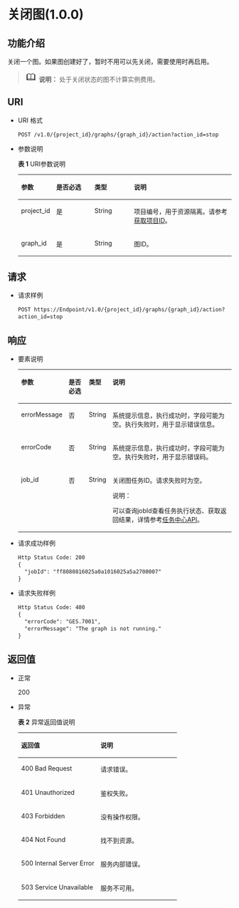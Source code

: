 # 关闭图\(1.0.0\)<a name="ges_03_0019"></a>

## 功能介绍<a name="section38055645"></a>

关闭一个图。如果图创建好了，暂时不用可以先关闭，需要使用时再启用。

>![](public_sys-resources/icon-note.gif) **说明：** 
>处于关闭状态的图不计算实例费用。

## URI<a name="section6956490"></a>

-   URI 格式

    ```
    POST /v1.0/{project_id}/graphs/{graph_id}/action?action_id=stop
    ```

-   参数说明

    **表 1**  URI参数说明

    <a name="table3818294917842"></a>
    <table><thead align="left"><tr id="row2165564017842"><th class="cellrowborder" valign="top" width="15.360000000000001%" id="mcps1.2.5.1.1"><p id="p375625917854"><a name="p375625917854"></a><a name="p375625917854"></a>参数</p>
    </th>
    <th class="cellrowborder" valign="top" width="18.150000000000002%" id="mcps1.2.5.1.2"><p id="p3582157517854"><a name="p3582157517854"></a><a name="p3582157517854"></a>是否必选</p>
    </th>
    <th class="cellrowborder" valign="top" width="18.6%" id="mcps1.2.5.1.3"><p id="p1586642617854"><a name="p1586642617854"></a><a name="p1586642617854"></a>类型</p>
    </th>
    <th class="cellrowborder" valign="top" width="47.89000000000001%" id="mcps1.2.5.1.4"><p id="p1011216717854"><a name="p1011216717854"></a><a name="p1011216717854"></a>说明</p>
    </th>
    </tr>
    </thead>
    <tbody><tr id="row3305050217842"><td class="cellrowborder" valign="top" width="15.360000000000001%" headers="mcps1.2.5.1.1 "><p id="p4237242517854"><a name="p4237242517854"></a><a name="p4237242517854"></a>project_id</p>
    </td>
    <td class="cellrowborder" valign="top" width="18.150000000000002%" headers="mcps1.2.5.1.2 "><p id="p961441517854"><a name="p961441517854"></a><a name="p961441517854"></a>是</p>
    </td>
    <td class="cellrowborder" valign="top" width="18.6%" headers="mcps1.2.5.1.3 "><p id="p4057015717854"><a name="p4057015717854"></a><a name="p4057015717854"></a>String</p>
    </td>
    <td class="cellrowborder" valign="top" width="47.89000000000001%" headers="mcps1.2.5.1.4 "><p id="p6495732417854"><a name="p6495732417854"></a><a name="p6495732417854"></a>项目编号，用于资源隔离。请参考<a href="获取项目ID.md">获取项目ID</a>。</p>
    </td>
    </tr>
    <tr id="row3260965617842"><td class="cellrowborder" valign="top" width="15.360000000000001%" headers="mcps1.2.5.1.1 "><p id="p4214072617854"><a name="p4214072617854"></a><a name="p4214072617854"></a>graph_id</p>
    </td>
    <td class="cellrowborder" valign="top" width="18.150000000000002%" headers="mcps1.2.5.1.2 "><p id="p5795566117854"><a name="p5795566117854"></a><a name="p5795566117854"></a>是</p>
    </td>
    <td class="cellrowborder" valign="top" width="18.6%" headers="mcps1.2.5.1.3 "><p id="p6389699317854"><a name="p6389699317854"></a><a name="p6389699317854"></a>String</p>
    </td>
    <td class="cellrowborder" valign="top" width="47.89000000000001%" headers="mcps1.2.5.1.4 "><p id="p827394517854"><a name="p827394517854"></a><a name="p827394517854"></a>图ID。</p>
    </td>
    </tr>
    </tbody>
    </table>


## 请求<a name="section62608417"></a>

-   请求样例

    ```
    POST https://Endpoint/v1.0/{project_id}/graphs/{graph_id}/action?action_id=stop
    ```


## 响应<a name="section26604841"></a>

-   要素说明

    <a name="table36157898"></a>
    <table><thead align="left"><tr id="row13331010"><th class="cellrowborder" valign="top" width="15.151515151515152%" id="mcps1.1.5.1.1"><p id="p6070038"><a name="p6070038"></a><a name="p6070038"></a>参数</p>
    </th>
    <th class="cellrowborder" valign="top" width="10.101010101010102%" id="mcps1.1.5.1.2"><p id="p21911033"><a name="p21911033"></a><a name="p21911033"></a>是否必选</p>
    </th>
    <th class="cellrowborder" valign="top" width="9.090909090909092%" id="mcps1.1.5.1.3"><p id="p29963286"><a name="p29963286"></a><a name="p29963286"></a>类型</p>
    </th>
    <th class="cellrowborder" valign="top" width="65.65656565656566%" id="mcps1.1.5.1.4"><p id="p11107091"><a name="p11107091"></a><a name="p11107091"></a>说明</p>
    </th>
    </tr>
    </thead>
    <tbody><tr id="row27259160"><td class="cellrowborder" valign="top" width="15.151515151515152%" headers="mcps1.1.5.1.1 "><p id="p60508366"><a name="p60508366"></a><a name="p60508366"></a>errorMessage</p>
    </td>
    <td class="cellrowborder" valign="top" width="10.101010101010102%" headers="mcps1.1.5.1.2 "><p id="p2230620"><a name="p2230620"></a><a name="p2230620"></a>否</p>
    </td>
    <td class="cellrowborder" valign="top" width="9.090909090909092%" headers="mcps1.1.5.1.3 "><p id="p46462571"><a name="p46462571"></a><a name="p46462571"></a>String</p>
    </td>
    <td class="cellrowborder" valign="top" width="65.65656565656566%" headers="mcps1.1.5.1.4 "><p id="p5371939"><a name="p5371939"></a><a name="p5371939"></a>系统提示信息，执行成功时，字段可能为空。执行失败时，用于显示错误信息。</p>
    </td>
    </tr>
    <tr id="row48347453"><td class="cellrowborder" valign="top" width="15.151515151515152%" headers="mcps1.1.5.1.1 "><p id="p23829636"><a name="p23829636"></a><a name="p23829636"></a>errorCode</p>
    </td>
    <td class="cellrowborder" valign="top" width="10.101010101010102%" headers="mcps1.1.5.1.2 "><p id="p51152392"><a name="p51152392"></a><a name="p51152392"></a>否</p>
    </td>
    <td class="cellrowborder" valign="top" width="9.090909090909092%" headers="mcps1.1.5.1.3 "><p id="p49703088"><a name="p49703088"></a><a name="p49703088"></a>String</p>
    </td>
    <td class="cellrowborder" valign="top" width="65.65656565656566%" headers="mcps1.1.5.1.4 "><p id="p66527205"><a name="p66527205"></a><a name="p66527205"></a>系统提示信息，执行成功时，字段可能为空。执行失败时，用于显示错误码。</p>
    </td>
    </tr>
    <tr id="row61873935"><td class="cellrowborder" valign="top" width="15.151515151515152%" headers="mcps1.1.5.1.1 "><p id="p45732866"><a name="p45732866"></a><a name="p45732866"></a>job_id</p>
    </td>
    <td class="cellrowborder" valign="top" width="10.101010101010102%" headers="mcps1.1.5.1.2 "><p id="p13374645"><a name="p13374645"></a><a name="p13374645"></a>否</p>
    </td>
    <td class="cellrowborder" valign="top" width="9.090909090909092%" headers="mcps1.1.5.1.3 "><p id="p9604432"><a name="p9604432"></a><a name="p9604432"></a>String</p>
    </td>
    <td class="cellrowborder" valign="top" width="65.65656565656566%" headers="mcps1.1.5.1.4 "><p id="p39761532"><a name="p39761532"></a><a name="p39761532"></a>关闭图任务ID。请求失败时为空。</p>
    <div class="note" id="note9729320320"><a name="note9729320320"></a><a name="note9729320320"></a><span class="notetitle"> 说明： </span><div class="notebody"><p id="p1872133312"><a name="p1872133312"></a><a name="p1872133312"></a>可以查询jobId查看任务执行状态、获取返回结果，详情参考<a href="任务中心API.md">任务中心API</a>。</p>
    </div></div>
    </td>
    </tr>
    </tbody>
    </table>

-   请求成功样例

    ```
    Http Status Code: 200
    {
      "jobId": "ff8080816025a0a1016025a5a2700007"
    }
    ```

-   请求失败样例

    ```
    Http Status Code: 400
    {
      "errorCode": "GES.7001",
      "errorMessage": "The graph is not running."
    }
    ```


## 返回值<a name="section38116980"></a>

-   正常

    200

-   异常

    **表 2**  异常返回值说明

    <a name="table21182911172628"></a>
    <table><thead align="left"><tr id="row22686601172628"><th class="cellrowborder" valign="top" width="50%" id="mcps1.2.3.1.1"><p id="p29113043172638"><a name="p29113043172638"></a><a name="p29113043172638"></a>返回值</p>
    </th>
    <th class="cellrowborder" valign="top" width="50%" id="mcps1.2.3.1.2"><p id="p9346244172638"><a name="p9346244172638"></a><a name="p9346244172638"></a>说明</p>
    </th>
    </tr>
    </thead>
    <tbody><tr id="row13233353172628"><td class="cellrowborder" valign="top" width="50%" headers="mcps1.2.3.1.1 "><p id="p50316832172638"><a name="p50316832172638"></a><a name="p50316832172638"></a>400 Bad Request</p>
    </td>
    <td class="cellrowborder" valign="top" width="50%" headers="mcps1.2.3.1.2 "><p id="p49131611172638"><a name="p49131611172638"></a><a name="p49131611172638"></a>请求错误。</p>
    </td>
    </tr>
    <tr id="row657300172628"><td class="cellrowborder" valign="top" width="50%" headers="mcps1.2.3.1.1 "><p id="p47920375172638"><a name="p47920375172638"></a><a name="p47920375172638"></a>401 Unauthorized</p>
    </td>
    <td class="cellrowborder" valign="top" width="50%" headers="mcps1.2.3.1.2 "><p id="p56345162172638"><a name="p56345162172638"></a><a name="p56345162172638"></a>鉴权失败。</p>
    </td>
    </tr>
    <tr id="row23989959172628"><td class="cellrowborder" valign="top" width="50%" headers="mcps1.2.3.1.1 "><p id="p4998764172638"><a name="p4998764172638"></a><a name="p4998764172638"></a>403 Forbidden</p>
    </td>
    <td class="cellrowborder" valign="top" width="50%" headers="mcps1.2.3.1.2 "><p id="p2246721172638"><a name="p2246721172638"></a><a name="p2246721172638"></a>没有操作权限。</p>
    </td>
    </tr>
    <tr id="row49197943172628"><td class="cellrowborder" valign="top" width="50%" headers="mcps1.2.3.1.1 "><p id="p27247364172638"><a name="p27247364172638"></a><a name="p27247364172638"></a>404 Not Found</p>
    </td>
    <td class="cellrowborder" valign="top" width="50%" headers="mcps1.2.3.1.2 "><p id="p59552853172638"><a name="p59552853172638"></a><a name="p59552853172638"></a>找不到资源。</p>
    </td>
    </tr>
    <tr id="row13744769172628"><td class="cellrowborder" valign="top" width="50%" headers="mcps1.2.3.1.1 "><p id="p61704332172638"><a name="p61704332172638"></a><a name="p61704332172638"></a>500 Internal Server Error</p>
    </td>
    <td class="cellrowborder" valign="top" width="50%" headers="mcps1.2.3.1.2 "><p id="p31994980172638"><a name="p31994980172638"></a><a name="p31994980172638"></a>服务内部错误。</p>
    </td>
    </tr>
    <tr id="row305099172628"><td class="cellrowborder" valign="top" width="50%" headers="mcps1.2.3.1.1 "><p id="p37564761172638"><a name="p37564761172638"></a><a name="p37564761172638"></a>503 Service Unavailable</p>
    </td>
    <td class="cellrowborder" valign="top" width="50%" headers="mcps1.2.3.1.2 "><p id="p22846801172638"><a name="p22846801172638"></a><a name="p22846801172638"></a>服务不可用。</p>
    </td>
    </tr>
    </tbody>
    </table>


